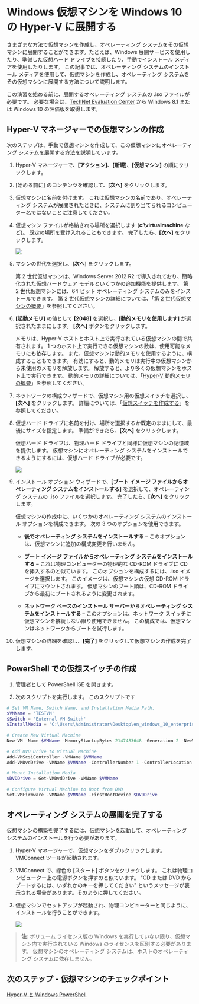 # Windows 仮想マシンを Windows 10 の Hyper-V に展開する

さまざまな方法で仮想マシンを作成し、オペレーティング システムをその仮想マシンに展開することができます。たとえば、Windows 展開サービスを使用したり、準備した仮想ハード ドライブを接続したり、手動でインストール メディアを使用したりします。 この記事では、オペレーティング システムのインストール メディアを使用して、仮想マシンを作成し、オペレーティング システムをその仮想マシンに展開する方法について説明します。

この演習を始める前に、展開するオペレーティング システムの .iso ファイルが必要です。 必要な場合は、[TechNet Evaluation Center](http://www.microsoft.com/en-us/evalcenter/) から Windows 8.1 または Windows 10 の評価版を取得します。

## Hyper-V マネージャーでの仮想マシンの作成

次のステップは、手動で仮想マシンを作成して、この仮想マシンにオペレーティング システムを展開する方法を説明しています。

1. Hyper-V マネージャーで、**[アクション]**、**[新規]**、**[仮想マシン]** の順にクリックします。

2. [始める前に] のコンテンツを確認して、**[次へ]** をクリックします。

3. 仮想マシンに名前を付けます。 これは仮想マシンの名前であり、オペレーティング システムが展開されたときに、システムに割り当てられるコンピューター名ではないことに注意してください。

4. 仮想マシン ファイルが格納される場所を選択します (**c:\virtualmachine** など)。 既定の場所を受け入れることもできます。 完了したら、**[次へ]** をクリックします。

    ![](media/new_vm_upd.png)

5. マシンの世代を選択し、**[次へ]** をクリックします。

    第 2 世代仮想マシンは、Windows Server 2012 R2 で導入されており、簡略化された仮想ハードウェア モデルといくつかの追加機能を提供します。 第 2 世代仮想マシンには、64 ビット オペレーティング システムのみをインストールできます。 第 2 世代仮想マシンの詳細については、「[第 2 世代仮想マシンの概要](https://technet.microsoft.com/en-us/library/dn282285.aspx)」を参照してください。

6. **[起動メモリ]** の値として **[2048]** を選択し、**[動的メモリを使用します]** が選択されたままにします。 **[次へ]** ボタンをクリックします。

    メモリは、Hyper-V ホストとホスト上で実行されている仮想マシンの間で共有されます。 1 つのホスト上で実行できる仮想マシンの数は、使用可能なメモリにも依存します。 また、仮想マシンは動的メモリを使用するように、構成することもできます。 有効にすると、動的メモリは実行中の仮想マシンから未使用のメモリを解放します。 解放すると、より多くの仮想マシンをホスト上で実行できます。 動的メモリの詳細については、「[Hyper-V 動的メモリの概要](https://technet.microsoft.com/en-us/library/hh831766.aspx)」を参照してください。

7. ネットワークの構成ウィザードで、仮想マシン用の仮想スイッチを選択し、**[次へ]** をクリックします。 詳細については、「[仮想スイッチを作成する](walkthrough_virtual_switch.md)」を参照してください。

8. 仮想ハード ドライブに名前を付け、場所を選択するか既定のままにして、最後にサイズを指定します。 準備ができたら、**[次へ]** をクリックします。

    仮想ハード ドライブは、物理ハード ドライブと同様に仮想マシンの記憶域を提供します。 仮想マシンにオペレーティング システムをインストールできるようにするには、仮想ハード ドライブが必要です。

    ![](media/new_vhd_upd.png)

9. インストール オプション ウィザードで、**[ブート イメージ ファイルからオペレーティング システムをインストールする]** を選択して、オペレーティング システムの .iso ファイルを選択します。 完了したら、**[次へ]** をクリックします。

    仮想マシンの作成中に、いくつかのオペレーティング システムのインストール オプションを構成できます。 次の 3 つのオプションを使用できます。

    - **後でオペレーティング システムをインストールする** – このオプションは、仮想マシンに追加の構成変更を行いません。

    - **ブート イメージ ファイルからオペレーティング システムをインストールする** – これは物理コンピューターの物理的な CD-ROM ドライブに CD を挿入するのと似ています。 このオプションを構成するには、.iso イメージを選択します。 このイメージは、仮想マシンの仮想 CD-ROM ドライブにマウントされます。 仮想マシンのブート順は、CD-ROM ドライブから最初にブートされるように変更されます。

    - **ネットワーク ベースのインストール サーバーからオペレーティング システムをインストールする** – このオプションは、ネットワーク スイッチに仮想マシンを接続しない限り使用できません。 この構成では、仮想マシンはネットワークからブートを試行します。

10. 仮想マシンの詳細を確認し、**[完了]** をクリックして仮想マシンの作成を完了します。

## PowerShell での仮想スイッチの作成

1. 管理者として PowerShell ISE を開きます。

2. 次のスクリプトを実行します。 このスクリプトです

  ```powershell
  # Set VM Name, Switch Name, and Installation Media Path.
  $VMName = 'TESTVM'
  $Switch = 'External VM Switch'
  $InstallMedia = 'C:\Users\Administrator\Desktop\en_windows_10_enterprise_x64_dvd_6851151.iso'

  # Create New Virtual Machine
  New-VM -Name $VMName -MemoryStartupBytes 2147483648 -Generation 2 -NewVHDPath "D:\Virtual Machines\$VMName\$VMName.vhdx" -NewVHDSizeBytes 53687091200 -Path "D:\Virtual Machines\$VMName" -SwitchName $Switch

  # Add DVD Drive to Virtual Machine
  Add-VMScsiController -VMName $VMName
  Add-VMDvdDrive -VMName $VMName -ControllerNumber 1 -ControllerLocation 0 -Path $InstallMedia

  # Mount Installation Media
  $DVDDrive = Get-VMDvdDrive -VMName $VMName

  # Configure Virtual Machine to Boot from DVD
  Set-VMFirmware -VMName $VMName -FirstBootDevice $DVDDrive
  ```

## オペレーティング システムの展開を完了する

仮想マシンの構築を完了するには、仮想マシンを起動して、オペレーティング システムのインストールを行う必要があります。

1. Hyper-V マネージャーで、仮想マシンをダブルクリックします。 VMConnect ツールが起動されます。

2. VMConnect で、緑色の [スタート] ボタンをクリックします。 これは物理コンピューター上の電源ボタンを押すのと似ています。 "CD または DVD からブートするには、いずれかのキーを押してください" というメッセージが表示される場合があります。そのように押してください。

3. 仮想マシンでセットアップが起動され、物理コンピューターと同じように、インストールを行うことができます。

    ![](media/OSDeploy_upd.png)

> **注:** ボリューム ライセンス版の Windows を実行していない限り、仮想マシン内で実行されている Windows のライセンスを区別する必要があります。 仮想マシンのオペレーティング システムは、ホストのオペレーティング システムに依存しません。

## 次のステップ - 仮想マシンのチェックポイント

[Hyper-V と Windows PowerShell](walkthrough_powershell.md)



